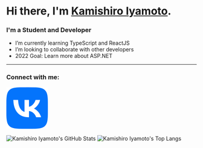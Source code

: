 # Hi there, I'm [Kamishiro Iyamoto][vk].

### I'm a Student and Developer

- I’m currently learning TypeScript and ReactJS
- I’m looking to collaborate with other developers
- 2022 Goal: Learn more about ASP.NET

---

### Connect with me:

[![vk](VK.svg)][vk]

<img alt="Kamishiro Iyamoto's GitHub Stats" src="https://github-readme-stats.vercel.app/api?username=KamishiroIyamoto&title_color=ffffff&icon_color=ffffff&bg_color=0d1117&text_color=ffffff&border_color=ffffff" />

<img alt="Kamishiro Iyamoto's Top Langs" src="https://github-readme-stats.vercel.app/api/top-langs?username=KamishiroIyamoto&layout=compact&title_color=ffffff&icon_color=ffffff&bg_color=0d1117&text_color=ffffff&border_color=ffffff" />

[vk]: https://vk.com/kamishiro_iyamoto